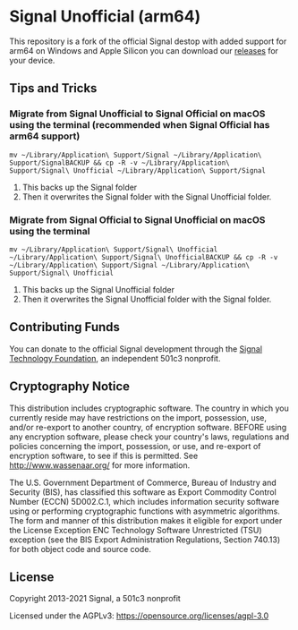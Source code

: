 <!-- Copyright 2014-2021 Signal Messenger, LLC -->
<!-- SPDX-License-Identifier: AGPL-3.0-only -->
# Signal Unofficial (arm64)

This repository is a fork of the official Signal destop with added support for arm64 on Windows and Apple Silicon you can download our [releases](https://github.com/dennisameling/Signal-Desktop/releases) for your device.

## Tips and Tricks
### Migrate from Signal Unofficial to Signal Official on macOS using the terminal (recommended when Signal Official has arm64 support)

```mv ~/Library/Application\ Support/Signal ~/Library/Application\ Support/SignalBACKUP && cp -R -v ~/Library/Application\ Support/Signal\ Unofficial ~/Library/Application\ Support/Signal```

1. This backs up the Signal folder
1. Then it overwrites the Signal folder with the Signal Unofficial folder.

### Migrate from Signal Official to Signal Unofficial on macOS using the terminal

```mv ~/Library/Application\ Support/Signal\ Unofficial ~/Library/Application\ Support/Signal\ UnofficialBACKUP && cp -R -v ~/Library/Application\ Support/Signal ~/Library/Application\ Support/Signal\ Unofficial```

1. This backs up the Signal Unofficial folder
1. Then it overwrites the Signal Unofficial folder with the Signal folder.

## Contributing Funds

You can donate to the official Signal development through the [Signal Technology Foundation](https://Signal.org/donate), an independent 501c3 nonprofit.

## Cryptography Notice

This distribution includes cryptographic software. The country in which you currently reside may have restrictions on the import, possession, use, and/or re-export to another country, of encryption software.
BEFORE using any encryption software, please check your country's laws, regulations and policies concerning the import, possession, or use, and re-export of encryption software, to see if this is permitted.
See <http://www.wassenaar.org/> for more information.

The U.S. Government Department of Commerce, Bureau of Industry and Security (BIS), has classified this software as Export Commodity Control Number (ECCN) 5D002.C.1, which includes information security software using or performing cryptographic functions with asymmetric algorithms.
The form and manner of this distribution makes it eligible for export under the License Exception ENC Technology Software Unrestricted (TSU) exception (see the BIS Export Administration Regulations, Section 740.13) for both object code and source code.

## License

Copyright 2013-2021 Signal, a 501c3 nonprofit

Licensed under the AGPLv3: https://opensource.org/licenses/agpl-3.0
